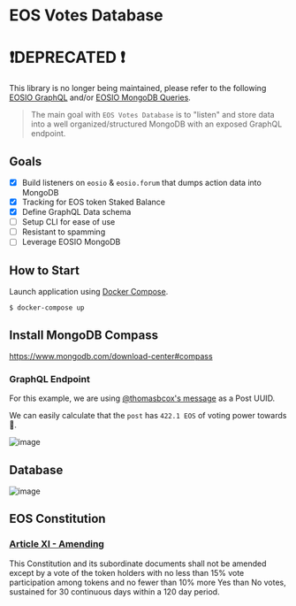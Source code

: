# EOS Votes Database

# ❗️DEPRECATED ❗️

This library is no longer being maintained, please refer to the following [EOSIO GraphQL](https://github.com/EOS-BP-Developers/eosio-graphql) and/or [EOSIO MongoDB Queries](https://github.com/EOS-BP-Developers/eosio-mongodb-queries).

> The main goal with `EOS Votes Database` is to "listen" and store data into a well organized/structured MongoDB with an exposed GraphQL endpoint.

## Goals

- [x] Build listeners on `eosio` & `eosio.forum` that dumps action data into MongoDB
- [x] Tracking for EOS token Staked Balance
- [x] Define GraphQL Data schema
- [ ] Setup CLI for ease of use
- [ ] Resistant to spamming
- [ ] Leverage EOSIO MongoDB

## How to Start

Launch application using [Docker Compose](https://docs.docker.com/compose/).

```
$ docker-compose up
```

## Install MongoDB Compass

https://www.mongodb.com/download-center#compass

### GraphQL Endpoint

For this example, we are using [@thomasbcox's message](https://eos-forum.novusphere.io/#/e/novusphere/cb3b0f024a55efffcfbf0a8af4057f015e975c1fd662344d3984d22c93c778af) as a Post UUID.

We can easily calculate that the `post` has `422.1 EOS` of voting power towards 💪.

![image](https://user-images.githubusercontent.com/550895/42975044-28871236-8b88-11e8-9b99-19fbf978ed45.png)

## Database

![image](https://user-images.githubusercontent.com/550895/42975163-c9ac4a00-8b88-11e8-96b3-7c97d7909fd0.png)

## EOS Constitution

### [Article XI - Amending](https://github.com/EOS-Mainnet/governance/blob/master/eosio.system/eosio.system-clause-constitution-rc.md#article-xi---amending)

This Constitution and its subordinate documents shall not be amended except by a vote of the token holders with no less than 15% vote participation among tokens and no fewer than 10% more Yes than No votes, sustained for 30 continuous days within a 120 day period.
